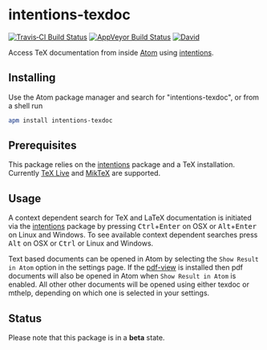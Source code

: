# intentions-texdoc

[![Travis&#x2011;CI Build Status](http://img.shields.io/travis/yitzchak/intentions-texdoc/master.svg?label=Linux/OSX%20build)](http://travis-ci.org/yitzchak/intentions-texdoc) [![AppVeyor Build Status](http://img.shields.io/appveyor/ci/yitzchak/intentions-texdoc/master.svg?label=Windows%20build)](http://ci.appveyor.com/project/yitzchak/intentions-texdoc) [![David](http://img.shields.io/david/yitzchak/intentions-texdoc.svg)](http://david-dm.org/yitzchak/intentions-texdoc)

Access TeX documentation from inside [Atom](http://atom.io) using [intentions](https://atom.io/packages/intentions).

## Installing

Use the Atom package manager and search for "intentions-texdoc", or from a shell run

```bash
apm install intentions-texdoc
```

## Prerequisites

This package relies on the [intentions](https://atom.io/packages/intentions) package and a TeX installation. Currently [TeX Live](https://www.tug.org/texlive/) and [MikTeX](http://miktex.org/) are supported.

## Usage

A context dependent search for TeX and LaTeX documentation is initiated via the
[intentions](http://atom.io/packages/intentions) package by pressing <kbd>Ctrl</kbd>+<kbd>Enter</kbd> on OSX or <kbd>Alt</kbd>+<kbd>Enter</kbd> on Linux and Windows. To see available context dependent searches press <kbd>Alt</kbd> on OSX or <kbd>Ctrl</kbd> or Linux and Windows.

Text based documents can be opened in Atom by selecting the `Show Result in Atom` option in the settings page. If the
[pdf-view](https://atom.io/packages/pdf-view) is installed then pdf documents will also be opened in Atom when `Show Result in Atom` is enabled. All other other documents will be opened using either texdoc or mthelp, depending on which one is selected in your settings.

## Status

Please note that this package is in a **beta** state.
